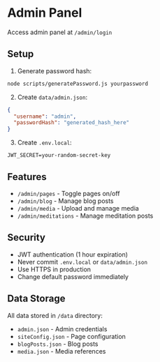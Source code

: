 # Admin Panel

Access admin panel at `/admin/login`

## Setup

1. Generate password hash:
```bash
node scripts/generatePassword.js yourpassword
```

2. Create `data/admin.json`:
```json
{
  "username": "admin",
  "passwordHash": "generated_hash_here"
}
```

3. Create `.env.local`:
```
JWT_SECRET=your-random-secret-key
```

## Features

- `/admin/pages` - Toggle pages on/off
- `/admin/blog` - Manage blog posts
- `/admin/media` - Upload and manage media
- `/admin/meditations` - Manage meditation posts

## Security

- JWT authentication (1 hour expiration)
- Never commit `.env.local` or `data/admin.json`
- Use HTTPS in production
- Change default password immediately

## Data Storage

All data stored in `/data` directory:
- `admin.json` - Admin credentials
- `siteConfig.json` - Page configuration
- `blogPosts.json` - Blog posts
- `media.json` - Media references
